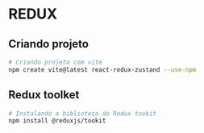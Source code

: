 # REDUX

## Criando projeto 

```sh
# Criando projeto com vite
npm create vite@latest react-redux-zustand --use-npm
```

## Redux toolket

```sh
# Instalando a biblioteca do Redux tookit
npm install @reduxjs/tookit
```